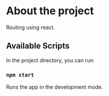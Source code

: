 # About the project

Routing using react.

## Available Scripts

In the project directory, you can run:
### `npm start`

Runs the app in the development mode.
